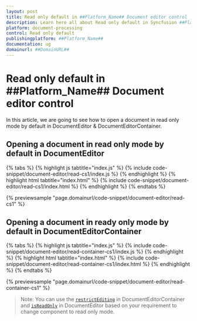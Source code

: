 ```yaml
---
layout: post
title: Read only default in ##Platform_Name## Document editor control | Syncfusion
description: Learn here all about Read only default in Syncfusion ##Platform_Name## Document editor control of Syncfusion Essential JS 2 and more.
platform: document-processing
control: Read only default 
publishingplatform: ##Platform_Name##
documentation: ug
domainurl: ##DomainURL##
---
```


# Read only default in ##Platform_Name## Document editor control

In this article, we are going to see how to open a document in read only mode by default in DocumentEditor & DocumentEditorContainer.

## Opening a document in read only mode by default in DocumentEditor

{% tabs %}
{% highlight js tabtitle="index.js" %}
{% include code-snippet/document-editor/read-cs1/index.js %}
{% endhighlight %}
{% highlight html tabtitle="index.html" %}
{% include code-snippet/document-editor/read-cs1/index.html %}
{% endhighlight %}
{% endtabs %}

{% previewsample "page.domainurl/code-snippet/document-editor/read-cs1" %}

## Opening a document in ready only mode by default in DocumentEditorContainer

{% tabs %}
{% highlight js tabtitle="index.js" %}
{% include code-snippet/document-editor/read-container-cs1/index.js %}
{% endhighlight %}
{% highlight html tabtitle="index.html" %}
{% include code-snippet/document-editor/read-container-cs1/index.html %}
{% endhighlight %}
{% endtabs %}

{% previewsample "page.domainurl/code-snippet/document-editor/read-container-cs1" %}

>Note: You can use the [`restrictEditing`](https://ej2.syncfusion.com/javascript/documentation/api/document-editor#restrictediting) in DocumentEditorContainer and [`isReadOnly`](https://ej2.syncfusion.com/javascript/documentation/api/document-editor#isreadonly) in DocumentEditor based on your requirement to change component to read only mode.